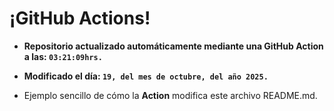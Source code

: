 # ¡GitHub Actions!
* **Repositorio actualizado automáticamente mediante una GitHub Action a las: `03:21:09hrs.`**
* **Modificado el día: `19, del mes de octubre, del año 2025.`**

* Ejemplo sencillo de cómo la **Action** modifica este archivo README.md.
